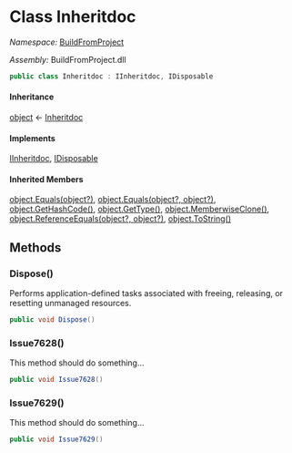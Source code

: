 ﻿# Class Inheritdoc

_Namespace:_ [BuildFromProject](BuildFromProject.md)

_Assembly:_ BuildFromProject.dll

```csharp
public class Inheritdoc : IInheritdoc, IDisposable
```

#### Inheritance

[object](https://learn.microsoft.com/dotnet/api/system.object) ← 
[Inheritdoc](BuildFromProject.Inheritdoc.md)

#### Implements

[IInheritdoc](BuildFromProject.IInheritdoc.md), 
[IDisposable](https://learn.microsoft.com/dotnet/api/system.idisposable)

#### Inherited Members

[object.Equals(object?)](https://learn.microsoft.com/dotnet/api/system.object.equals#system-object-equals(system-object)), 
[object.Equals(object?, object?)](https://learn.microsoft.com/dotnet/api/system.object.equals#system-object-equals(system-object-system-object)), 
[object.GetHashCode()](https://learn.microsoft.com/dotnet/api/system.object.gethashcode), 
[object.GetType()](https://learn.microsoft.com/dotnet/api/system.object.gettype), 
[object.MemberwiseClone()](https://learn.microsoft.com/dotnet/api/system.object.memberwiseclone), 
[object.ReferenceEquals(object?, object?)](https://learn.microsoft.com/dotnet/api/system.object.referenceequals), 
[object.ToString()](https://learn.microsoft.com/dotnet/api/system.object.tostring)

## Methods

### Dispose()

Performs application-defined tasks associated with freeing, releasing, or resetting unmanaged resources.

```csharp
public void Dispose()
```

### Issue7628()

This method should do something...

```csharp
public void Issue7628()
```

### Issue7629()

This method should do something...

```csharp
public void Issue7629()
```

